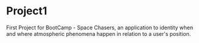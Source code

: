 # Project1
First Project for BootCamp - Space Chasers, an application to identity when and where atmospheric phenomena happen in relation to a user's position.
